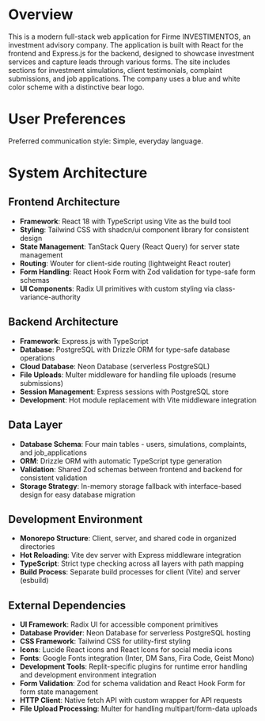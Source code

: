 # Overview

This is a modern full-stack web application for Firme INVESTIMENTOS, an investment advisory company. The application is built with React for the frontend and Express.js for the backend, designed to showcase investment services and capture leads through various forms. The site includes sections for investment simulations, client testimonials, complaint submissions, and job applications. The company uses a blue and white color scheme with a distinctive bear logo.

# User Preferences

Preferred communication style: Simple, everyday language.

# System Architecture

## Frontend Architecture
- **Framework**: React 18 with TypeScript using Vite as the build tool
- **Styling**: Tailwind CSS with shadcn/ui component library for consistent design
- **State Management**: TanStack Query (React Query) for server state management
- **Routing**: Wouter for client-side routing (lightweight React router)
- **Form Handling**: React Hook Form with Zod validation for type-safe form schemas
- **UI Components**: Radix UI primitives with custom styling via class-variance-authority

## Backend Architecture
- **Framework**: Express.js with TypeScript
- **Database**: PostgreSQL with Drizzle ORM for type-safe database operations
- **Cloud Database**: Neon Database (serverless PostgreSQL)
- **File Uploads**: Multer middleware for handling file uploads (resume submissions)
- **Session Management**: Express sessions with PostgreSQL store
- **Development**: Hot module replacement with Vite middleware integration

## Data Layer
- **Database Schema**: Four main tables - users, simulations, complaints, and job_applications
- **ORM**: Drizzle ORM with automatic TypeScript type generation
- **Validation**: Shared Zod schemas between frontend and backend for consistent validation
- **Storage Strategy**: In-memory storage fallback with interface-based design for easy database migration

## Development Environment
- **Monorepo Structure**: Client, server, and shared code in organized directories
- **Hot Reloading**: Vite dev server with Express middleware integration
- **TypeScript**: Strict type checking across all layers with path mapping
- **Build Process**: Separate build processes for client (Vite) and server (esbuild)

## External Dependencies

- **UI Framework**: Radix UI for accessible component primitives
- **Database Provider**: Neon Database for serverless PostgreSQL hosting
- **CSS Framework**: Tailwind CSS for utility-first styling
- **Icons**: Lucide React icons and React Icons for social media icons
- **Fonts**: Google Fonts integration (Inter, DM Sans, Fira Code, Geist Mono)
- **Development Tools**: Replit-specific plugins for runtime error handling and development environment integration
- **Form Validation**: Zod for schema validation and React Hook Form for form state management
- **HTTP Client**: Native fetch API with custom wrapper for API requests
- **File Upload Processing**: Multer for handling multipart/form-data uploads